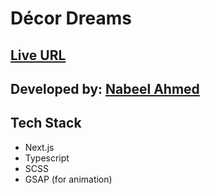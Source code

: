 # Décor Dreams

## [Live URL](https://ecommerce-app-eta-green.vercel.app/)

## Developed by: [Nabeel Ahmed](https://www.linkedin.com/in/nabeel-ahmed-web-developer/)

## Tech Stack

- Next.js
- Typescript
- SCSS
- GSAP (for animation)
